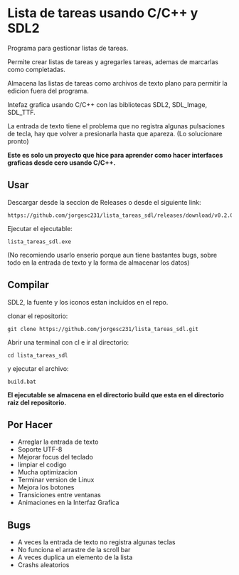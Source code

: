 # Lista de tareas usando C/C++ y SDL2

Programa para gestionar listas de tareas. 

Permite crear listas de tareas y agregarles tareas, ademas de marcarlas como completadas.

Almacena las listas de tareas como archivos de texto plano para permitir la edicion fuera del programa.

Intefaz grafica usando C/C++ con las bibliotecas SDL2, SDL_Image, SDL_TTF.

La entrada de texto tiene el problema que no registra algunas pulsaciones de tecla, hay que volver a presionarla hasta que apareza.
(Lo solucionare pronto)

__Este es solo un proyecto que hice para aprender como hacer interfaces graficas desde cero usando C/C++.__


## Usar

Descargar desde la seccion de Releases o desde el siguiente link:

    https://github.com/jorgesc231/lista_tareas_sdl/releases/download/v0.2.0/lista_tareas_sdl_win64_release.zip


Ejecutar el ejecutable:

    lista_tareas_sdl.exe

(No recomiendo usarlo enserio porque aun tiene bastantes bugs, sobre todo en la entrada de texto y la forma de almacenar los datos)

## Compilar

SDL2, la fuente y los iconos estan incluidos en el repo.

clonar el repositorio:

    git clone https://github.com/jorgesc231/lista_tareas_sdl.git
    
Abrir una terminal con cl e ir al directorio:

    cd lista_tareas_sdl

y ejecutar el archivo:

    build.bat


__El ejecutable se almacena en el directorio build que esta en el directorio raiz del repositorio.__


## Por Hacer

- Arreglar la entrada de texto
- Soporte UTF-8
- Mejorar focus del teclado
- limpiar el codigo
- Mucha optimizacion
- Terminar version de Linux               
- Mejora los botones
- Transiciones entre ventanas
- Animaciones en la Interfaz Grafica


## Bugs

- A veces la entrada de texto no registra algunas teclas
- No funciona el arrastre de la scroll bar
- A veces duplica un elemento de la lista 
- Crashs aleatorios